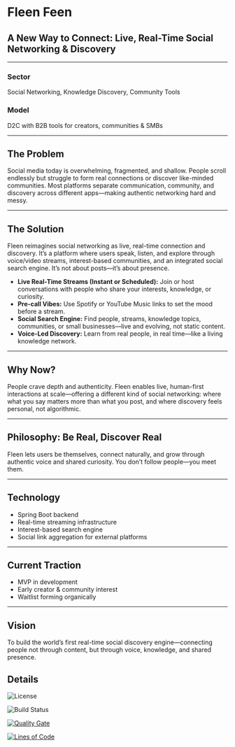 # Fleen Feen

## A New Way to Connect: Live, Real-Time Social Networking & Discovery

---

### Sector
Social Networking, Knowledge Discovery, Community Tools

### Model
D2C with B2B tools for creators, communities & SMBs

---

## The Problem

Social media today is overwhelming, fragmented, and shallow. People scroll endlessly but struggle to form real connections or discover like-minded communities. Most platforms separate communication, community, and discovery across different apps—making authentic networking hard and messy.

---

## The Solution

Fleen reimagines social networking as live, real-time connection and discovery. It’s a platform where users speak, listen, and explore through voice/video streams, interest-based communities, and an integrated social search engine. It’s not about posts—it’s about presence.

- **Live Real-Time Streams (Instant or Scheduled):** Join or host conversations with people who share your interests, knowledge, or curiosity.
- **Pre-call Vibes:** Use Spotify or YouTube Music links to set the mood before a stream.
- **Social Search Engine:** Find people, streams, knowledge topics, communities, or small businesses—live and evolving, not static content.
- **Voice-Led Discovery:** Learn from real people, in real time—like a living knowledge network.

---

## Why Now?

People crave depth and authenticity. Fleen enables live, human-first interactions at scale—offering a different kind of social networking: where what you say matters more than what you post, and where discovery feels personal, not algorithmic.

---

## Philosophy: Be Real, Discover Real

Fleen lets users be themselves, connect naturally, and grow through authentic voice and shared curiosity. You don’t follow people—you meet them.

---

## Technology

- Spring Boot backend
- Real-time streaming infrastructure
- Interest-based search engine
- Social link aggregation for external platforms

---

## Current Traction

- MVP in development
- Early creator & community interest
- Waitlist forming organically

---

## Vision

To build the world’s first real-time social discovery engine—connecting people not through content, but through voice, knowledge, and shared presence.

## Details
![License](https://img.shields.io/badge/License-Apache%202.0-blue.svg)

![Build Status](https://github.com/fleencorp/fleen-feen/actions/workflows/start.yml/badge.svg)

[![Quality Gate](https://sonarcloud.io/api/project_badges/measure?project=fleencorp_fleen-feen&metric=alert_status)](https://sonarcloud.io/dashboard?id=fleencorp_fleen-feen)

[![Lines of Code](https://sonarcloud.io/api/project_badges/measure?project=fleencorp_fleen-feen&metric=ncloc)](https://sonarcloud.io/dashboard?id=fleencorp_fleen-feen)

